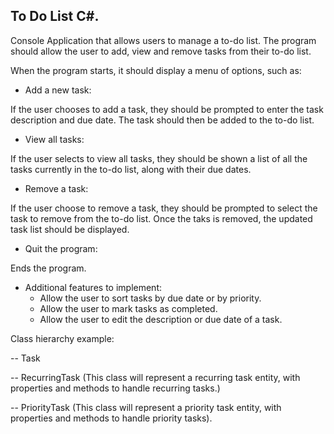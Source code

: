 ## To Do List C#.

Console Application that allows users to manage a to-do list. The program should allow the user to add, view and remove tasks from their to-do list.

When the program starts, it should display a menu of options, such as:
- Add a new task:

If the user chooses to add a task, they should be prompted to enter the task description and due date. The task should then be added to the to-do list.

- View all tasks:

If the user selects to view all tasks, they should be shown a list of all the tasks currently in the to-do list, along with their due dates.

- Remove a task:

If the user choose to remove a task, they should be prompted to select the task to remove from the to-do list. Once the taks is removed, the updated task list should be displayed.

- Quit the program:

Ends the program.

- Additional features to implement:
	- Allow the user to sort tasks by due date or by priority.
	- Allow the user to mark tasks as completed.
	- Allow the user to edit the description or due date of a task.

Class hierarchy example:

-- Task 

-- RecurringTask (This class will represent a recurring task entity, with properties and methods to handle recurring tasks.) 

-- PriorityTask (This class will represent a priority task entity, with properties and methods to handle priority tasks).